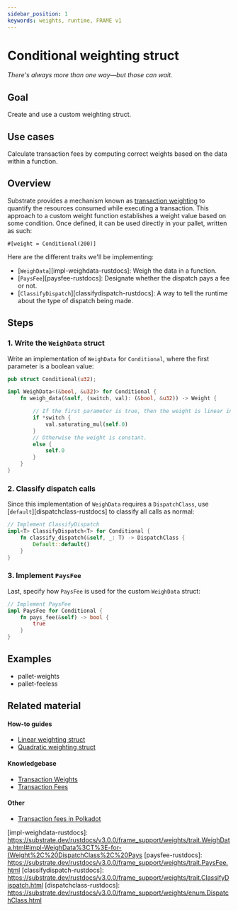 ```yaml
---
sidebar_position: 1
keywords: weights, runtime, FRAME v1
---
```


# Conditional weighting struct

_There's always more than one way&mdash;but those can wait._

## Goal

Create and use a custom weighting struct.

## Use cases

Calculate transaction fees by computing correct weights based on the data within a function.

## Overview

Substrate provides a mechanism known as [transaction weighting][weights-kb] to quantify the
resources consumed while executing a transaction. This approach to a custom weight function
establishes a weight value based on some condition. Once defined, it can be used directly
in your pallet, written as such:

`#[weight = Conditional(200)]`

Here are the different traits we'll be implementing:

- [`WeighData`][impl-weighdata-rustdocs]: Weigh the data in a function.
- [`PaysFee`][paysfee-rustdocs]: Designate whether the dispatch pays a fee or not.
- [`ClassifyDispatch`][classifydispatch-rustdocs]: A way to tell the runtime about the type of dispatch being made.

## Steps

### 1. Write the `WeighData` struct

Write an implementation of `WeighData` for `Conditional`, where the first parameter is a boolean value:

```rust
pub struct Conditional(u32);

impl WeighData<(&bool, &u32)> for Conditional {
    fn weigh_data(&self, (switch, val): (&bool, &u32)) -> Weight {

        // If the first parameter is true, then the weight is linear in the second parameter.
        if *switch {
            val.saturating_mul(self.0)
        }
        // Otherwise the weight is constant.
        else {
            self.0
        }
    }
}
```

### 2. Classify dispatch calls

Since this implementation of `WeighData` requires a `DispatchClass`, use [`default`][dispatchclass-rustdocs] to classify all calls as normal:

```rust
// Implement ClassifyDispatch
impl<T> ClassifyDispatch<T> for Conditional {
    fn classify_dispatch(&self, _: T) -> DispatchClass {
        Default::default()
    }
}
```

### 3. Implement `PaysFee`

Last, specify how `PaysFee` is used for the custom `WeighData` struct:

```rust
// Implement PaysFee
impl PaysFee for Conditional {
    fn pays_fee(&self) -> bool {
        true
    }
}
```

## Examples

- pallet-weights
- pallet-feeless

## Related material

#### How-to guides

- [Linear weighting struct](./linear-weight-struct)
- [Quadratic weighting struct](../300/quadratic-weight-struct)

#### Knowledgebase

- [Transaction Weights](https://substrate.dev/docs/en/knowledgebase/learn-substrate/weight)
- [Transaction Fees](https://substrate.dev/docs/en/knowledgebase/runtime/fees)

#### Other

- [Transaction fees in Polkadot](https://wiki.polkadot.network/docs/en/learn-transaction-fees)

[weights-kb]: https://substrate.dev/docs/en/knowledgebase/learn-substrate/weight
[impl-weighdata-rustdocs]: https://substrate.dev/rustdocs/v3.0.0/frame_support/weights/trait.WeighData.html#impl-WeighData%3CT%3E-for-(Weight%2C%20DispatchClass%2C%20Pays
[paysfee-rustdocs]: https://substrate.dev/rustdocs/v3.0.0/frame_support/weights/trait.PaysFee.html
[classifydispatch-rustdocs]: https://substrate.dev/rustdocs/v3.0.0/frame_support/weights/trait.ClassifyDispatch.html
[dispatchclass-rustdocs]: https://substrate.dev/rustdocs/v3.0.0/frame_support/weights/enum.DispatchClass.html
